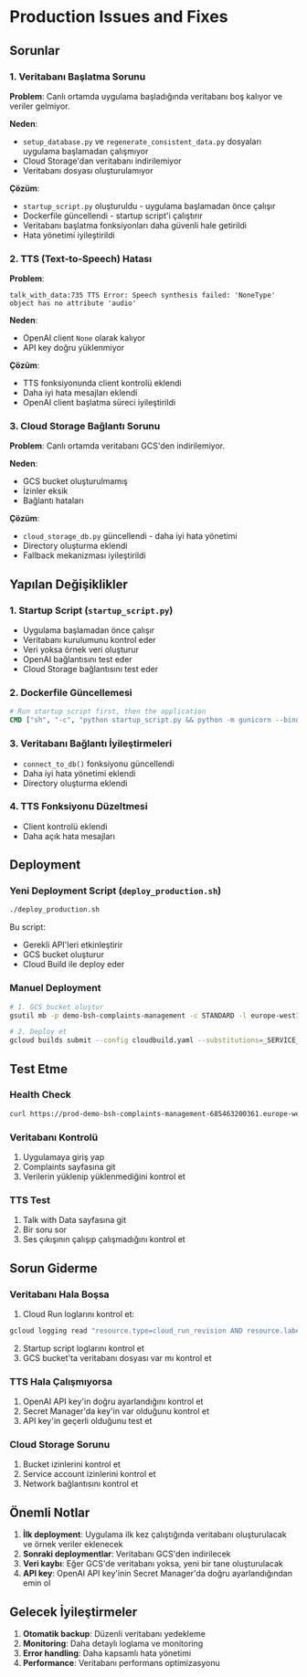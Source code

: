 # Production Issues and Fixes

## Sorunlar

### 1. Veritabanı Başlatma Sorunu
**Problem**: Canlı ortamda uygulama başladığında veritabanı boş kalıyor ve veriler gelmiyor.

**Neden**: 
- `setup_database.py` ve `regenerate_consistent_data.py` dosyaları uygulama başlamadan çalışmıyor
- Cloud Storage'dan veritabanı indirilemiyor
- Veritabanı dosyası oluşturulamıyor

**Çözüm**:
- `startup_script.py` oluşturuldu - uygulama başlamadan önce çalışır
- Dockerfile güncellendi - startup script'i çalıştırır
- Veritabanı başlatma fonksiyonları daha güvenli hale getirildi
- Hata yönetimi iyileştirildi

### 2. TTS (Text-to-Speech) Hatası
**Problem**: 
```
talk_with_data:735 TTS Error: Speech synthesis failed: 'NoneType' object has no attribute 'audio'
```

**Neden**: 
- OpenAI client `None` olarak kalıyor
- API key doğru yüklenmiyor

**Çözüm**:
- TTS fonksiyonunda client kontrolü eklendi
- Daha iyi hata mesajları eklendi
- OpenAI client başlatma süreci iyileştirildi

### 3. Cloud Storage Bağlantı Sorunu
**Problem**: Canlı ortamda veritabanı GCS'den indirilemiyor.

**Neden**:
- GCS bucket oluşturulmamış
- İzinler eksik
- Bağlantı hataları

**Çözüm**:
- `cloud_storage_db.py` güncellendi - daha iyi hata yönetimi
- Directory oluşturma eklendi
- Fallback mekanizması iyileştirildi

## Yapılan Değişiklikler

### 1. Startup Script (`startup_script.py`)
- Uygulama başlamadan önce çalışır
- Veritabanı kurulumunu kontrol eder
- Veri yoksa örnek veri oluşturur
- OpenAI bağlantısını test eder
- Cloud Storage bağlantısını test eder

### 2. Dockerfile Güncellemesi
```dockerfile
# Run startup script first, then the application
CMD ["sh", "-c", "python startup_script.py && python -m gunicorn --bind 0.0.0.0:8080 --workers 2 --timeout 120 app:app"]
```

### 3. Veritabanı Bağlantı İyileştirmeleri
- `connect_to_db()` fonksiyonu güncellendi
- Daha iyi hata yönetimi eklendi
- Directory oluşturma eklendi

### 4. TTS Fonksiyonu Düzeltmesi
- Client kontrolü eklendi
- Daha açık hata mesajları

## Deployment

### Yeni Deployment Script (`deploy_production.sh`)
```bash
./deploy_production.sh
```

Bu script:
- Gerekli API'leri etkinleştirir
- GCS bucket oluşturur
- Cloud Build ile deploy eder

### Manuel Deployment
```bash
# 1. GCS bucket oluştur
gsutil mb -p demo-bsh-complaints-management -c STANDARD -l europe-west1 gs://bsh-complaints-db-bucket

# 2. Deploy et
gcloud builds submit --config cloudbuild.yaml --substitutions=_SERVICE_NAME=demo-bsh-complaints-management,_DEPLOY_REGION=europe-west1,_PLATFORM=managed,_GCP_PROJECT_ID=demo-bsh-complaints-management,_GCS_BUCKET_NAME=bsh-complaints-db-bucket,_SECRET_MANAGER_KEY=openai-api-key .
```

## Test Etme

### Health Check
```bash
curl https://prod-demo-bsh-complaints-management-685463200361.europe-west1.run.app/health
```

### Veritabanı Kontrolü
1. Uygulamaya giriş yap
2. Complaints sayfasına git
3. Verilerin yüklenip yüklenmediğini kontrol et

### TTS Test
1. Talk with Data sayfasına git
2. Bir soru sor
3. Ses çıkışının çalışıp çalışmadığını kontrol et

## Sorun Giderme

### Veritabanı Hala Boşsa
1. Cloud Run loglarını kontrol et:
```bash
gcloud logging read "resource.type=cloud_run_revision AND resource.labels.service_name=demo-bsh-complaints-management" --limit=50
```

2. Startup script loglarını kontrol et
3. GCS bucket'ta veritabanı dosyası var mı kontrol et

### TTS Hala Çalışmıyorsa
1. OpenAI API key'in doğru ayarlandığını kontrol et
2. Secret Manager'da key'in var olduğunu kontrol et
3. API key'in geçerli olduğunu test et

### Cloud Storage Sorunu
1. Bucket izinlerini kontrol et
2. Service account izinlerini kontrol et
3. Network bağlantısını kontrol et

## Önemli Notlar

1. **İlk deployment**: Uygulama ilk kez çalıştığında veritabanı oluşturulacak ve örnek veriler eklenecek
2. **Sonraki deploymentlar**: Veritabanı GCS'den indirilecek
3. **Veri kaybı**: Eğer GCS'de veritabanı yoksa, yeni bir tane oluşturulacak
4. **API key**: OpenAI API key'inin Secret Manager'da doğru ayarlandığından emin ol

## Gelecek İyileştirmeler

1. **Otomatik backup**: Düzenli veritabanı yedekleme
2. **Monitoring**: Daha detaylı loglama ve monitoring
3. **Error handling**: Daha kapsamlı hata yönetimi
4. **Performance**: Veritabanı performans optimizasyonu
